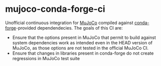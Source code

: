 # mujoco-conda-forge-ci

Unofficial continuous integration for [MuJoCo](https://mujoco.org/) compiled against [conda-forge](https://conda-forge.org/)-provided dependendecies. 
The goals of this CI are:
* Ensure that the options present in MuJoCo that permit to build against system dependencies work as intended even in the HEAD version of MuJoCo, as those options are not tested in the official MuJoCo CI.
* Ensure that changes in libraries present in conda-forge do not create regressions in MuJoCo test suite
